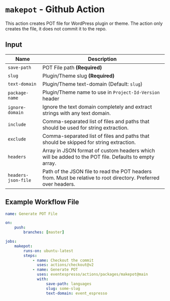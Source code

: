 # `makepot` - **Github Action**

This action creates POT file for WordPress plugin or theme. The action only creates the file, it does not commit it to the repo.

## Input

| Name                | Description                                                                                                     |
| ------------------- | --------------------------------------------------------------------------------------------------------------- |
| `save-path`         | POT File path **(Required)**                                                                                    |
| `slug`              | Plugin/Theme slug **(Required)**                                                                                |
| `text-domain`       | Plugin/Theme text-domain (Default: `slug`)                                                                      |
| `package-name`      | Plugin/Theme name to use in `Project-Id-Version` header                                                         |
| `ignore-domain`     | Ignore the text domain completely and extract strings with any text domain.                                     |
| `include`           | Comma-separated list of files and paths that should be used for string extraction.                              |
| `exclude`           | Comma-separated list of files and paths that should be skipped for string extraction.                           |
| `headers`           | Array in JSON format of custom headers which will be added to the POT file. Defaults to empty array.            |
| `headers-json-file` | Path of the JSON file to read the POT headers from. Must be relative to root directory. Preferred over headers. |

## Example Workflow File

```yaml
name: Generate POT File

on:
    push:
        branches: [master]

jobs:
    makepot:
        runs-on: ubuntu-latest
        steps:
            - name: Checkout the commit
              uses: actions/checkout@v2
            - name: Generate POT
              uses: eventespresso/actions/packages/makepot@main
              with:
                  save-path: languages
                  slug: some-slug
                  text-domain: event_espresso
```
